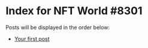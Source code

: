 # Index for NFT World #8301
Posts will be displayed in the order below:

- [Your first post](./001-first.md)

